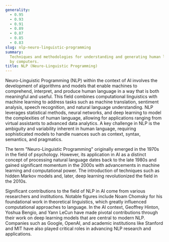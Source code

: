 ```yaml
---
generality:
  - 0.95
  - 0.93
  - 0.91
  - 0.89
  - 0.87
  - 0.85
  - 0.83
slug: nlp-neuro-linguistic-programming
summary:
  Techniques and methodologies for understanding and generating human language
  by computers.
title: NLP (Neuro-Linguistic Programming)
---
```


Neuro-Linguistic Programming (NLP) within the context of AI involves the development of algorithms and models that enable machines to comprehend, interpret, and produce human language in a way that is both meaningful and useful. This field combines computational linguistics with machine learning to address tasks such as machine translation, sentiment analysis, speech recognition, and natural language understanding. NLP leverages statistical methods, neural networks, and deep learning to model the complexities of human language, allowing for applications ranging from virtual assistants to advanced data analytics. A key challenge in NLP is the ambiguity and variability inherent in human language, requiring sophisticated models to handle nuances such as context, syntax, semantics, and pragmatics.

The term "Neuro-Linguistic Programming" originally emerged in the 1970s in the field of psychology. However, its application in AI as a distinct concept of processing natural language dates back to the late 1980s and gained significant momentum in the 2000s with advancements in machine learning and computational power. The introduction of techniques such as hidden Markov models and, later, deep learning revolutionized the field in the 2010s.

Significant contributions to the field of NLP in AI come from various researchers and institutions. Notable figures include Noam Chomsky for his foundational work in theoretical linguistics, which greatly influenced computational approaches to language. In the AI context, Geoffrey Hinton, Yoshua Bengio, and Yann LeCun have made pivotal contributions through their work on deep learning models that are central to modern NLP. Companies such as Google, OpenAI, and academic institutions like Stanford and MIT have also played critical roles in advancing NLP research and applications.
